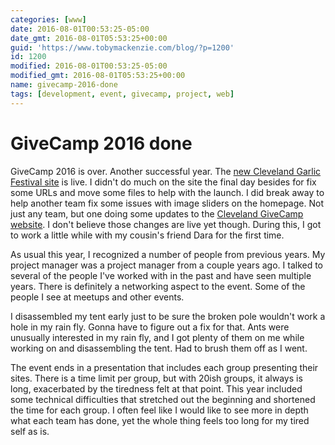 ```yaml
---
categories: [www]
date: 2016-08-01T00:53:25-05:00
date_gmt: 2016-08-01T05:53:25+00:00
guid: 'https://www.tobymackenzie.com/blog/?p=1200'
id: 1200
modified: 2016-08-01T00:53:25-05:00
modified_gmt: 2016-08-01T05:53:25+00:00
name: givecamp-2016-done
tags: [development, event, givecamp, project, web]
---
```


GiveCamp 2016 done
==================

GiveCamp 2016 is over.  Another successful year.  The [new Cleveland Garlic Festival site](http://clevelandgarlicfestival.org/) is live.  I didn't do much on the site the final day besides for fix some URLs and move some files to help with the launch.  I did break away to help another team fix some issues with image sliders on the homepage.  Not just any team, but one doing some updates to the [Cleveland GiveCamp website](http://clevelandgivecamp.org/).  I don't believe those changes are live yet though.  During this, I got to work a little while with my cousin's friend Dara for the first time.

As usual this year, I recognized a number of people from previous years.  My project manager was a project manager from a couple years ago.  I talked to several of the people I've worked with in the past and have seen multiple years.  There is definitely a networking aspect to the event.  Some of the people I see at meetups and other events.

<!--more-->

I disassembled my tent early just to be sure the broken pole wouldn't work a hole in my rain fly.  Gonna have to figure out a fix for that.  Ants were unusually interested in my rain fly, and I got plenty of them on me while working on and disassembling the tent.  Had to brush them off as I went.

The event ends in a presentation that includes each group presenting their sites.  There is a time limit per group, but with 20ish groups, it always is long, exacerbated by the tiredness felt at that point.  This year included some technical difficulties that stretched out the beginning and shortened the time for each group.  I often feel like I would like to see more in depth what each team has done, yet the whole thing feels too long for my tired self as is.

